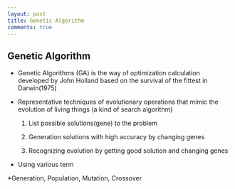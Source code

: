 ```yaml
---
layout: post
title: Genetic Algorithm
comments: true
---
```


## Genetic Algorithm

- Genetic Algorithms (GA) is the way of optimization calculation developed by John Holland based on the survival of the fittest in Darwin(1975)

- Representative techniques of evolutionary operations that mimic the evolution of living things (a kind of search algorithm)

     1) List possible solutions(gene) to the problem

     2) Generation solutions with high accuracy by changing genes

     3) Recognizing evolution by getting good solution and changing genes

- Using various term

*Generation, Population, Mutation, Crossover
